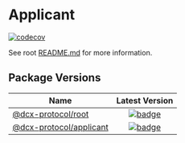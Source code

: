 # Applicant

[![codecov](https://codecov.io/github/TBD54566975/incubation-dcx/graph/badge.svg?token=6PYX9498RD)](https://codecov.io/github/TBD54566975/incubation-dcx)


See root [README.md](../../README.md) for more information.

## Package Versions

|                  Name                          |                                                          Latest Version                                                 |
| -----------------------------------------------| :---------------------------------------------------------------------------------------------------------------------: |
|      [@dcx-protocol/root](/)                   |      [![badge](https://img.shields.io/npm/v/@dcx-protocol/root)](https://www.npmjs.com/package/@dcx-protocol/root)      |
| [@dcx-protocol/applicant](/packages/applicant) | [![badge](https://img.shields.io/npm/v/@dcx-protocol/applicant)](https://www.npmjs.com/package/@dcx-protocol/applicant) |